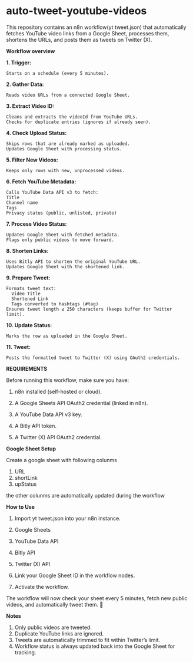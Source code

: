 # auto-tweet-youtube-videos

This repository contains an n8n workflow(yt tweet.json) that automatically fetches YouTube video links from a Google Sheet, processes them, shortens the URLs, and posts them as tweets on Twitter (X).

**Workflow overview**

**1. Trigger:**

    Starts on a schedule (every 5 minutes).
    
**2. Gather Data:**

    Reads video URLs from a connected Google Sheet.
    
**3. Extract Video ID:**

    Cleans and extracts the videoId from YouTube URLs.
    Checks for duplicate entries (ignores if already seen).

**4. Check Upload Status:**

    Skips rows that are already marked as uploaded.
    Updates Google Sheet with processing status.

**5. Filter New Videos:**

    Keeps only rows with new, unprocessed videos.

**6. Fetch YouTube Metadata:**

    Calls YouTube Data API v3 to fetch:
    Title
    Channel name
    Tags
    Privacy status (public, unlisted, private)

**7. Process Video Status:**

    Updates Google Sheet with fetched metadata.
    Flags only public videos to move forward.

**8. Shorten Links:**

    Uses Bitly API to shorten the original YouTube URL.
    Updates Google Sheet with the shortened link.

**9. Prepare Tweet:**

    Formats tweet text:
      Video Title
      Shortened Link
      Tags converted to hashtags (#tag)
    Ensures tweet length ≤ 250 characters (keeps buffer for Twitter limit).

**10. Update Status:**

    Marks the row as uploaded in the Google Sheet.

**11. Tweet:**

    Posts the formatted tweet to Twitter (X) using OAuth2 credentials.



**REQUIREMENTS**

Before running this workflow, make sure you have:

1. n8n installed (self-hosted or cloud).

2. A Google Sheets API OAuth2 credential (linked in n8n).

3. A YouTube Data API v3 key.

4. A Bitly API token.

5. A Twitter (X) API OAuth2 credential.


**Google Sheet Setup**

Create a google sheet with following colunms
1. URL
2. shortLink
3. upStatus

the other colunms are automatically updated during the workflow


**How to Use**

1. Import yt tweet.json into your n8n instance.

  1. Google Sheets

  2. YouTube Data API

  3. Bitly API

  4. Twitter (X) API

3. Link your Google Sheet ID in the workflow nodes.

4. Activate the workflow.

The workflow will now check your sheet every 5 minutes, fetch new public videos, and automatically tweet them. 🎉


**Notes**

1. Only public videos are tweeted.
2. Duplicate YouTube links are ignored.
3. Tweets are automatically trimmed to fit within Twitter’s limit.
4. Workflow status is always updated back into the Google Sheet for tracking.
